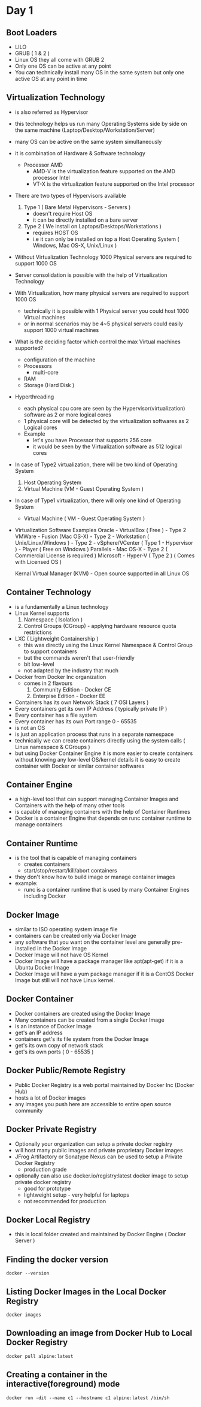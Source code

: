 # Day 1

## Boot Loaders
- LILO
- GRUB ( 1 & 2 )
- Linux OS they all come with GRUB 2 
- Only one OS can be active at any point
- You can technically install many OS in the same system but only one active OS at any point in time

## Virtualization Technology
- is also referred as Hypervisor
- this technology helps us run many Operating Systems side by side on the same machine (Laptop/Desktop/Workstation/Server)
- many OS can be active on the same system simultaneously
- it is combination of Hardware & Software technology
  - Processor
    AMD
      - AMD-V is the virtualization feature supported on the AMD processor
    Intel
      - VT-X is the virtualization feature supported on the Intel processor
- There are two types of Hypervisors available
  1. Type 1  ( Bare Metal Hypervisors - Servers )
       - doesn't require Host OS
       - it can be directly installed on a bare server
  2. Type 2  ( We install on Laptops/Desktops/Workstations )
       - requires HOST OS
       - i.e it can only be installed on top a Host Operating System ( Windows, Mac OS-X, Unix/Linux )
- Without Virtualization Technology 1000 Physical servers are required to support 1000 OS
- Server consolidation is possible with the help of Virtualization Technology
- With Virtualization, how many physical servers are required to support 1000 OS
   - technically it is possible with 1 Physical server you could host 1000 Virtual machines
   - or in normal scenarios may be 4~5 physical servers could easily support 1000 virtual machines
- What is the deciding factor which control the max Virtual machines supported?
    - configuration of the machine
    - Processors
        - multi-core 
    - RAM
    - Storage (Hard Disk )
- Hyperthreading
    - each physical cpu core are seen by the Hypervisor(virtualization) software as 2 or more logical cores
    - 1 physical core will be detected by the virtualization softwares as 2 Logical cores
    - Example
        - let's you have Processor that supports 256 core
        - it would be seen by the Virtualization software as 512 logical cores

- In case of Type2 virtualization, there will be two kind of Operating System
   1. Host Operating System
   2. Virtual Machine (VM - Guest Operating System )
- In case of Type1 virtualization, there will only one kind of Operating System
   - Virtual Machine ( VM - Guest Operating System )

- Virtualization Software Examples
   Oracle 
      - VirtualBox ( Free ) - Type 2
   VMWare
      - Fusion (Mac OS-X) - Type 2
      - Workstation ( Unix/Linux/Windows ) - Type 2
      - vSphere/VCenter ( Type 1 - Hypervisor )
      - Player ( Free on Windows )
   Parallels
      - Mac OS-X - Type 2 ( Commercial License is required )
   Microsoft
      - Hyper-V ( Type 2 ) ( Comes with Licensed OS )
   
   Kernal Virtual Manager (KVM) - Open source supported in all Linux OS
   
   
## Container Technology
- is a fundamentally a Linux technology
- Linux Kernel supports
   1. Namespace ( Isolation )
   2. Control Groups (CGroup) - applying hardware resource quota restrictions
 - LXC ( Lightweight Containership )
    - this was directly using the Linux Kernel Namespace & Control Group to support containers
    - but the commands weren't that user-friendly
    - bit low-level
    - not adapted by the industry that much
 - Docker from Docker Inc organization
     - comes in 2 flavours
       1. Community Edition - Docker CE
       2. Enterpise Edition - Docker EE
 - Containers has its own Network Stack ( 7 OSI Layers )
 - Every containers get its own IP Address ( typically private IP )
 - Every container has a file system 
 - Every container has its own Port range 0 - 65535
 - is not an OS
 - is just an application process that runs in a separate namespace
 - technically we can create containers directly using the system calls ( Linux namespace & CGroups )
 - but using Docker Container Engine it is more easier to create containers without knowing any low-level OS/kernel details it is easy to create container with Docker or similar container softwares

## Container Engine
- a high-level tool that can support managing Container Images and Containers with the help of many other tools
- is capable of managing containers with the help of Container Runtimes
- Docker is a container Engine that depends on runc container runtime to manage containers

## Container Runtime
- is the tool that is capable of managing containers
   - creates containers
   - start/stop/restart/kill/abort containers
- they don't know how to build image or manage container images
- example:
  - runc is a container runtime that is used by many Container Engines including Docker

## Docker Image
- similar to ISO operating system image file
- containers can be created only via Docker Image
- any software that you want on the container level are generally pre-installed in the Docker Image
- Docker Image will not have OS Kernel
- Docker Image will have a package manager like apt(apt-get) if it is a Ubuntu Docker Image
- Docker Image will have a yum package manager if it is a CentOS Docker Image but still will not have Linux kernel.

## Docker Container
- Docker containers are created using the Docker Image
- Many containers can be created from a single Docker Image
- is an instance of Docker Image
- get's an IP address
- containers get's its file system from the Docker Image
- get's its own copy of network stack
- get's its own ports ( 0 - 65535 )

## Docker Public/Remote Registry
- Public Docker Registry is a web portal maintained by Docker Inc (Docker Hub)
- hosts a lot of Docker images
- any images you push here are accessible to entire open source community

## Docker Private Registry
- Optionally your organization can setup a private docker registry
- will host many public images and private proprietary Docker images
- JFrog Artifactory or Sonatype Nexus can be used to setup a Private Docker Registry
    - production grade
- optionally can also use docker.io/registry:latest docker image to setup private docker registry
  - good for prototype
  - lightweight setup - very helpful for laptops
  - not recommended for production

## Docker Local Registry
- this is local folder created and maintained by Docker Engine ( Docker Server )

## Finding the docker version
```
docker --version
```

## Listing Docker Images in the Local Docker Registry
```
docker images
```

## Downloading an image from Docker Hub to Local Docker Registry
```
docker pull alpine:latest
```

## Creating a container in the interactive(foreground) mode
```
docker run -dit --name c1 --hostname c1 alpine:latest /bin/sh
```
